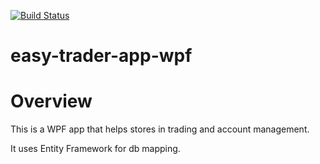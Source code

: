 [![Build Status](https://dev.azure.com/isaacikusika/AzureDevOpsTest/_apis/build/status/ayodejii.easy-trader-app-wpf?branchName=refs%2Fpull%2F1%2Fmerge)](https://dev.azure.com/isaacikusika/AzureDevOpsTest/_build/latest?definitionId=1&branchName=refs%2Fpull%2F1%2Fmerge)

# easy-trader-app-wpf

# Overview

This is a WPF app that helps stores in trading and account management.

It uses Entity Framework for db mapping.
